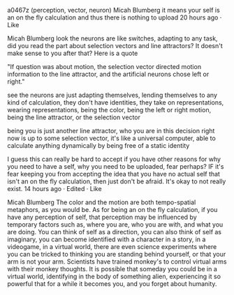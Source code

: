 a0467z
(perception, vector, neuron) 
Micah Blumberg it means your self is an on the fly calculation and thus there is nothing to upload
20 hours ago · Like

Micah Blumberg look the neurons are like switches, adapting to any task, did you read the part about selection vectors and line attractors? It doesn't make sense to you after that? Here is a quote

"If question was about motion, the selection vector directed motion information to the line attractor, and the artificial neurons chose left or right."

see the neurons are just adapting themselves, lending themselves to any kind of calculation, they don't have identities, they take on representations, wearing representations, being the color, being the left or right motion, being the line attractor, or the selection vector

being you is just another line attractor, who you are in this decision right now is up to some selection vector, it's like a universal computer, able to calculate anything dynamically by being free of a static identity

I guess this can really be hard to accept if you have other reasons for why you need to have a self, why you need to be uploaded, fear perhaps? IF it's fear keeping you from accepting the idea that you have no actual self that isn't an on the fly calculation, then just don't be afraid. It's okay to not really exist.
14 hours ago · Edited · Like

Micah Blumberg The color and the motion are both tempo-spatial metaphors, as you would be. As for being an on the fly calculation, if you have any perception of self, that perception may be influenced by temporary factors such as, where you are, who you are with, and what you are doing. You can think of self as a direction, you can also think of self as imaginary, you can become identified with a character in a story, in a videogame, in a virtual world, there are even science experiments where you can be tricked to thinking you are standing behind yourself, or that your arm is not your arm. Scientists have trained monkey's to control virtual arms with their monkey thoughts. It is possible that someday you could be in a virtual world, identifying in the body of something alien, experiencing it so powerful that for a while it becomes you, and you forget about humanity.

